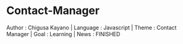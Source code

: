 # Contact-Manager
Author : Chigusa Kayano | Language : Javascript | Theme : Contact Manager | Goal : Learning | News : FINISHED
